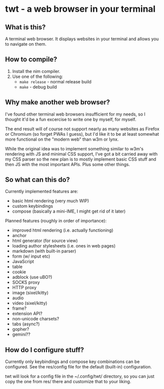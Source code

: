 # twt - a web browser in your terminal

## What is this?

A terminal web browser. It displays websites in your terminal and allows you to
navigate on them.

## How to compile?

1. Install the nim compiler.
2. Use one of the following:
	- `make release` - normal release build
	- `make` - debug build

## Why make another web browser?

I've found other terminal web browsers insufficient for my needs, so I thought
it'd be a fun excercise to write one by myself, for myself.

The end result will of course not support nearly as many websites as Firefox or
Chromium (so forget PWAs I guess), but I'd like it to be at least somewhat more
functional on the "modern web" than w3m or lynx.

While the original idea was to implement something similar to w3m's rendering
with JS and minimal CSS support, I've got a bit carried away with my CSS parser
so the new plan is to mostly implement basic CSS stuff and then JS with the
most important APIs. Plus some other things.

## So what can this do?

Currently implemented features are:

* basic html rendering (very much WIP)
* custom keybindings
* compose (basically a mini-IME, I might get rid of it later)

Planned features (roughly in order of importance):

* improved html rendering (i.e. actually functioning)
* anchor
* html generator (for source view)	
* loading author stylesheets (i.e. ones in web pages)
* markdown (with built-in parser)
* form (w/ input etc)
* JavaScript
* table
* cookie
* adblock (use uBO?)
* SOCKS proxy
* HTTP proxy
* image (sixel/kitty)
* audio
* video (sixel/kitty)
* frame?
* extension API?
* non-unicode charsets?
* tabs (async?)
* gopher?
* gemini??

## How do I configure stuff?

Currently only keybindings and compose key combinations can be configured. See
the res/config file for the default (built-in) configuration.

twt will look for a config file in the ~/.config/twt/ directory, so you can
just copy the one from res/ there and customize that to your liking.
